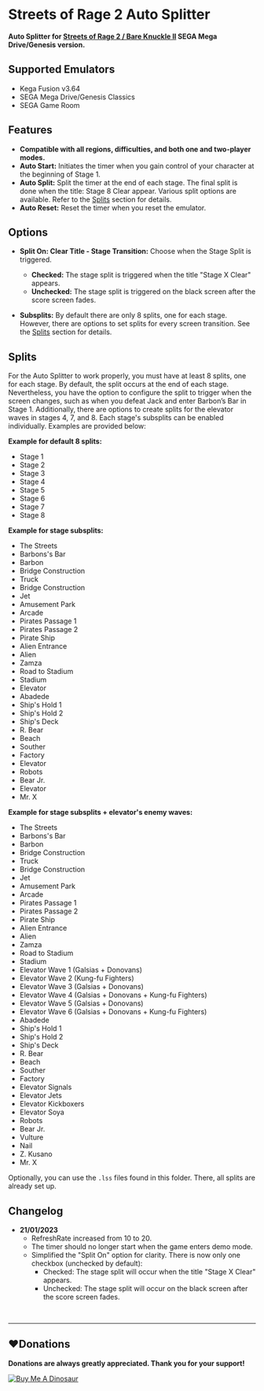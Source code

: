 # Streets of Rage 2 Auto Splitter

**Auto Splitter for [Streets of Rage 2 / Bare Knuckle II](https://en.wikipedia.org/wiki/Streets_of_Rage_2) SEGA Mega Drive/Genesis version.**

## Supported Emulators
* Kega Fusion v3.64
* SEGA Mega Drive/Genesis Classics
* SEGA Game Room

## Features
* **Compatible with all regions, difficulties, and both one and two-player modes.**
* **Auto Start:** Initiates the timer when you gain control of your character at the beginning of Stage 1.
* **Auto Split:** Split the timer at the end of each stage. The final split is done when the title: Stage 8 Clear appear. Various split options are available. Refer to the [Splits](#splits) section for details.
* **Auto Reset:** Reset the timer when you reset the emulator.

## Options
* **Split On: Clear Title - Stage Transition:** Choose when the Stage Split is triggered.
	* **Checked:** The stage split is triggered when the title "Stage X Clear" appears. 
	* **Unchecked:** The stage split is triggered on the black screen after the score screen fades.
	
* **Subsplits:** By default there are only 8 splits, one for each stage. However, there are options to set splits for every screen transition. See the [Splits](#splits) section for details.

## Splits
For the Auto Splitter to work properly, you must have at least 8 splits, one for each stage. By default, the split occurs at the end of each stage. Nevertheless, you have the option to configure the split to trigger when the screen changes, such as when you defeat Jack and enter Barbon’s Bar in Stage 1. Additionally, there are options to create splits for the elevator waves in stages 4, 7, and 8. Each stage's subsplits can be enabled individually. Examples are provided below:

**Example for default 8 splits:**
* Stage 1
* Stage 2
* Stage 3
* Stage 4
* Stage 5
* Stage 6
* Stage 7
* Stage 8

**Example for stage subsplits:**
* The Streets
* Barbons's Bar
* Barbon
* Bridge Construction
* Truck
* Bridge Construction
* Jet
* Amusement Park
* Arcade
* Pirates Passage 1
* Pirates Passage 2
* Pirate Ship
* Alien Entrance
* Alien
* Zamza
* Road to Stadium
* Stadium
* Elevator
* Abadede
* Ship's Hold 1
* Ship's Hold 2
* Ship's Deck
* R. Bear
* Beach
* Souther
* Factory
* Elevator
* Robots
* Bear Jr.
* Elevator
* Mr. X

**Example for stage subsplits + elevator's enemy waves:**
* The Streets
* Barbons's Bar
* Barbon
* Bridge Construction
* Truck
* Bridge Construction
* Jet
* Amusement Park
* Arcade
* Pirates Passage 1
* Pirates Passage 2
* Pirate Ship
* Alien Entrance
* Alien
* Zamza
* Road to Stadium
* Stadium
* Elevator Wave 1 (Galsias + Donovans)
* Elevator Wave 2 (Kung-fu Fighters)
* Elevator Wave 3 (Galsias + Donovans)
* Elevator Wave 4 (Galsias + Donovans + Kung-fu Fighters)
* Elevator Wave 5 (Galsias + Donovans)
* Elevator Wave 6 (Galsias + Donovans + Kung-fu Fighters)
* Abadede
* Ship's Hold 1
* Ship's Hold 2
* Ship's Deck
* R. Bear
* Beach
* Souther
* Factory
* Elevator Signals
* Elevator Jets
* Elevator Kickboxers
* Elevator Soya
* Robots
* Bear Jr.
* Vulture
* Nail
* Z. Kusano
* Mr. X

Optionally, you can use the `.lss` files found in this folder. There, all splits are already set up.

## Changelog
- **21/01/2023**
  - RefreshRate increased from 10 to 20.
  - The timer should no longer start when the game enters demo mode.
  - Simplified the "Split On" option for clarity. There is now only one checkbox (unchecked by default):
	- Checked: The stage split will occur when the title "Stage X Clear" appears.
  	- Unchecked: The stage split will occur on the black screen after the score screen fades.
	
<br>

------------
## :heart:Donations
**Donations are always greatly appreciated. Thank you for your support!**

<a href="https://www.buymeacoffee.com/devilquest" target="_blank"><img src="https://i.imgur.com/RHHFQWs.png" alt="Buy Me A Dinosaur"></a>

